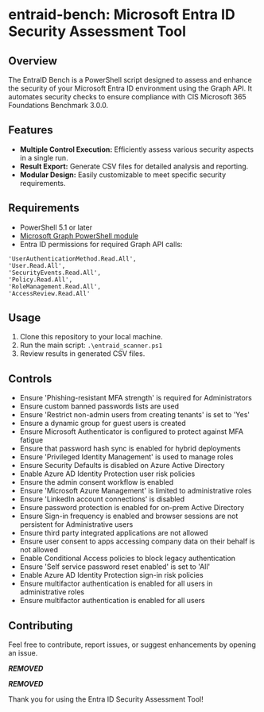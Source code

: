 # entraid-bench: Microsoft Entra ID Security Assessment Tool

## Overview

The EntraID Bench is a PowerShell script designed to assess and enhance the security of your Microsoft Entra ID environment using the Graph API. It automates security checks to ensure compliance with CIS Microsoft 365 Foundations Benchmark 3.0.0.

## Features

- **Multiple Control Execution:** Efficiently assess various security aspects in a single run.
- **Result Export:** Generate CSV files for detailed analysis and reporting.
- **Modular Design:** Easily customizable to meet specific security requirements.


## Requirements

- PowerShell 5.1 or later
- [Microsoft Graph PowerShell module](https://learn.microsoft.com/en-us/powershell/microsoftgraph/installation?view=graph-powershell-1.0) 
- Entra ID permissions for required Graph API calls:

```
'UserAuthenticationMethod.Read.All',
'User.Read.All',
'SecurityEvents.Read.All',
'Policy.Read.All',
'RoleManagement.Read.All',
'AccessReview.Read.All'
```

## Usage

1. Clone this repository to your local machine.
2. Run the main script: `.\entraid_scanner.ps1`
3. Review results in generated CSV files.

## Controls

- Ensure 'Phishing-resistant MFA strength' is required for Administrators
- Ensure custom banned passwords lists are used
- Ensure 'Restrict non-admin users from creating tenants' is set to 'Yes'
- Ensure a dynamic group for guest users is created
- Ensure Microsoft Authenticator is configured to protect against MFA fatigue
- Ensure that password hash sync is enabled for hybrid deployments
- Ensure 'Privileged Identity Management' is used to manage roles
- Ensure Security Defaults is disabled on Azure Active Directory
- Enable Azure AD Identity Protection user risk policies
- Ensure the admin consent workflow is enabled
- Ensure 'Microsoft Azure Management' is limited to administrative roles
- Ensure 'LinkedIn account connections' is disabled
- Ensure password protection is enabled for on-prem Active Directory
- Ensure Sign-in frequency is enabled and browser sessions are not persistent for Administrative users
- Ensure third party integrated applications are not allowed
- Ensure user consent to apps accessing company data on their behalf is not allowed
- Enable Conditional Access policies to block legacy authentication
- Ensure 'Self service password reset enabled' is set to 'All'
- Enable Azure AD Identity Protection sign-in risk policies
- Ensure multifactor authentication is enabled for all users in administrative roles
- Ensure multifactor authentication is enabled for all users

## Contributing

Feel free to contribute, report issues, or suggest enhancements by opening an issue.

***REMOVED***

***REMOVED***

Thank you for using the Entra ID Security Assessment Tool!

